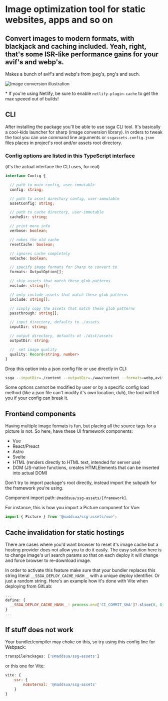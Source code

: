 # Image optimization tool for static websites, apps and so on

## Convert images to modern formats, with blackjack and caching included. Yeah, right, that's some ISR-like performance gains for your avif's and webp's.

Makes a bunch of avif's and webp's from jpeg's, png's and such.

<img src="https://raw.githubusercontent.com/maddsua/ssg-assets/main/docs/illustration.webp" alt="Image conversion illustration">

\* If you're using Netlify, be sure to enable `netlify-plugin-cache` to get the max speeed out of builds!

## CLI

After installing the package you'll be able to use ssga CLI tool. It's basically a cool-kids launcher for sharp (image conversion library). In orders to tweak the tool you can use command line arguments or `ssgassets.config.json` files places in project's root and/or assets root directory.

### Config options are listed in this TypeScript interface

(it's the actual interface the CLI uses, for real)

```typescript
interface Config {

  // path to main config, user-immutable
  config: string;

  // path to asset directory config, user-immutable
  assetConfig: string;

  // path to cache directory, user-immutable
  cacheDir: string;

  // print more info
  verbose: boolean;

  // nukes the old cache
  resetCache: boolean;

  // ignores cache completely
  noCache: boolean;

  // specify image formats for Sharp to convert to
  formats: OutputOption[];

  // skip assets that match these glob patterns
  exclude: string[];

  // only include assets that match these glob patterns
  include: string[];

  // simply copy the assets that match these glob patterns
  passthrough: string[];

  // input directory, defaults to ./assets
  inputDir: string;

  // output directory, defaults ot ./dist/assets
  outputDir: string;

  //  set image quality
  quality: Record<string, number>
}
```

Drop this option into a json config file or use directly in CLI:

```bash
ssga --inputDir=./content --outputDir=./www/content --formats=webp,avif,jpg
```
Some options cannot be modified by user or by a specific config load method (like a json file can't modify it's own location, duh), the tool will tell you if your config can break it.

## Frontend components

Having multiple image formats is fun, but placing all the source tags for a picture is not. So here, have these UI framework components:

- Vue
- React/Preact
- Astro
- Svelte
- HTML (renders directly to HTML text, intended for server use)
- DOM (JS-native functions, creates HTMLElements that can be inserted into actual DOM)

Don't try to import package's root directly, instead import the subpath for the framework you're using.

Component import path: `@maddsua/ssg-assets/[framework]`.

For instance, this is how you import a Picture component for Vue:
```js
import { Picture } from '@maddsua/ssg-assets/vue';
```

## Cache invalidation for static hostings

There are cases where you'd want browser to reset it's image cache but a hosting provider does not allow you to do it easily.
The easy solution here is to change image's url search params so that on each deploy it will change and force browser to re-download image.

In order to activate this feature make sure that your bundler replaces this string literal `__SSGA_DEPLOY_CACHE_HASH__` with a unique deploy identifier. Or just a random string.
Here's an example how it's done with Vite when deploying from GitLab:

```js
...
define: {
  __SSGA_DEPLOY_CACHE_HASH__: process.env['CI_COMMIT_SHA']?.slice(0, 8)
}
...
```

## If stuff does not work

Your bundler/compiler may choke on this, so try using this config line for Webpack:

```js
transpilePackages: ['@maddsua/ssg-assets']
```
or this one for Vite:

```js
vite: {
    ssr: {
        noExternal: '@maddsua/ssg-assets'
    }
}
```
